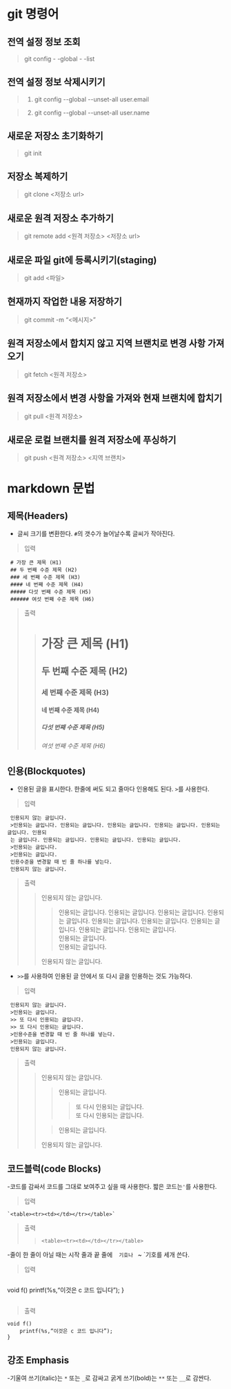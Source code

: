 
# git 명령어

## 전역 설정 정보 조회


> git config - -global - -list

## 전역 설정 정보 삭제시키기


>1. git config --global --unset-all user.email


>2. git config --global --unset-all user.name

## 새로운 저장소 초기화하기

> git init

## 저장소 복제하기


> git clone <저장소 url>

## 새로운 원격 저장소 추가하기


> git remote add <원격 저장소> <저장소 url>

## 새로운 파일 git에 등록시키기(staging)


> git add <파일>

## 현재까지 작업한 내용 저장하기


> git commit -m “<메시지>”

## 원격 저장소에서 합치지 않고 지역 브랜치로 변경 사항 가져오기


> git fetch <원격 저장소>

## 원격 저장소에서 변경 사항을 가져와 현재 브랜치에 합치기


> git pull <원격 저장소>

## 새로운 로컬 브랜치를 원격 저장소에 푸싱하기


> git push <원격 저장소> <지역 브랜치>



# markdown 문법


## 제목(Headers)
 - 글씨 크기를 변환한다. ` # `의 갯수가 늘어날수록 글씨가 작아진다.

>입력
```
 # 가장 큰 제목 (H1)
 ## 두 번째 수준 제목 (H2)
 ### 세 번째 수준 제목 (H3)
 #### 네 번째 수준 제목 (H4)
 ##### 다섯 번째 수준 제목 (H5)
 ###### 여섯 번째 수준 제목 (H6)
```

>출력
>> # 가장 큰 제목 (H1)
>> ## 두 번째 수준 제목 (H2)
>> ### 세 번째 수준 제목 (H3)
>> #### 네 번째 수준 제목 (H4)
>> ##### 다섯 번째 수준 제목 (H5)
>> ###### 여섯 번째 수준 제목 (H6)


## 인용(Blockquotes)
 - 인용된 글을 표시한다. 한줄에 써도 되고 줄마다 인용해도 된다. ` > `를 사용한다.
>입력
```
 인용되지 않는 글입니다.
 >인용되는 글입니다. 인용되는 글입니다. 인용되는 글입니다. 인용되는 글입니다. 인용되는 글입니다. 인용되
 는 글입니다. 인용되는 글입니다. 인용되는 글입니다. 인용되는 글입니다.
 >인용되는 글입니다.
 >인용되는 글입니다.
 인용수준을 변경할 때 빈 줄 하나를 넣는다.
 인용되지 않는 글입니다.
 ```
 
>출력
>> 인용되지 않는 글입니다.
>> >인용되는 글입니다. 인용되는 글입니다. 인용되는 글입니다. 인용되는 글입니다. 인용되는 글입니다. 인용되는 글입니다. 인용되는 글입니다. 인용되는 글입니다. 인용되는 글입니다.\
>> >인용되는 글입니다.\
>> >인용되는 글입니다.
>>
>> 인용되지 않는 글입니다.
 
 - ` >> `를 사용하여 인용된 글 안에서 또 다시 글을 인용하는 것도 가능하다.
 
>입력
```
 인용되지 않는 글입니다.
 >인용되는 글입니다.
 >> 또 다시 인용되는 글입니다.
 >> 또 다시 인용되는 글입니다.
 >인용수준을 변경할 때 빈 줄 하나를 넣는다.
 >인용되는 글입니다.
 인용되지 않는 글입니다.
 ```
 
 >출력
>> 인용되지 않는 글입니다.
>> >인용되는 글입니다.
>> >> 또 다시 인용되는 글입니다.\
>> >> 또 다시 인용되는 글입니다.
>> 
>> >인용되는 글입니다.
>>
>> 인용되지 않는 글입니다.
 
 
 ## 코드블럭(code Blocks)
 -코드를 감싸서 코드를 그대로 보여주고 싶을 때 사용한다. 짧은 코드는` ' `를 사용한다.
 
 >입력
 ```
 `<table><tr><td></td></tr></table>`
 ```

>출력
>> `<table><tr><td></td></tr></table>`

-줄이 한 줄이 아닐 때는 시작 줄과 끝 줄에 ` ` `기호나 ` ~ `기호를 세개 쓴다.

>입력
```
```
void f()
    printf(%s,“이것은 c 코드 입니다”);
}
```
```

>출력
```
void f()
    printf(%s,“이것은 c 코드 입니다”);
}
```


## 강조 Emphasis
-기울여 쓰기(italic)는 ` * ` 또는 ` _ `로 감싸고 굵게 쓰기(bold)는 ` ** ` 또는 ` __ `로 감싼다.
